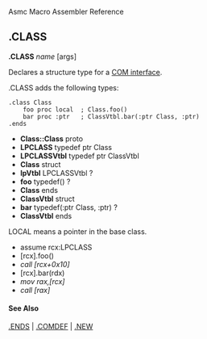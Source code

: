 Asmc Macro Assembler Reference

## .CLASS

**.CLASS** _name_ [args]

Declares a structure type for a [COM interface](dot_comdef.md).

.CLASS adds the following types:

    .class Class
        foo proc local  ; Class.foo()
        bar proc :ptr   ; ClassVtbl.bar(:ptr Class, :ptr)
    .ends

- **Class::Class** proto
- **LPCLASS** typedef ptr Class
- **LPCLASSVtbl** typedef ptr ClassVtbl
- **Class** struct
- **lpVtbl** LPCLASSVtbl ?
- **foo** typedef() ?
- **Class** ends
- **ClassVtbl** struct
- **bar** typedef(:ptr Class, :ptr) ?
- **ClassVtbl** ends

LOCAL means a pointer in the base class.

- assume rcx:LPCLASS
- [rcx].foo()
- _call [rcx+0x10]_
- [rcx].bar(rdx)
- _mov rax,[rcx]_
- _call [rax]_

#### See Also

[.ENDS](dot_ends.md) | [.COMDEF](dot_comdef.md) | [.NEW](dot_new.md)
